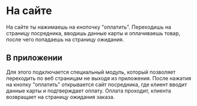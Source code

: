 # На сайте
На сайте ты нажимаешь на кнопочку "оплатить". Переходишь на страницу посредника, вводишь данные карты и оплачиваешь товар, после чего попадаешь на страницу ожидания.

## В приложении
Для этого подключается специальный модуль, который позволяет переходить по веб страницам не выходя из приложения. После нажатия на кнопку "оплатить" открывается сайт посредника, где клиент вводит данные карты и подтверждает оплату. Оплата проходит, клиента возвращает на страницу ожидания заказа.